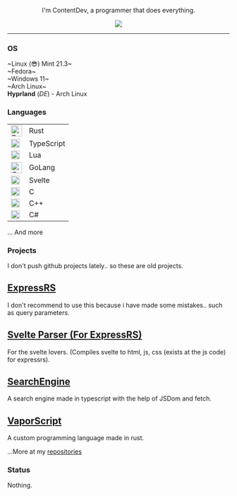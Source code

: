 <p align="center">I'm ContentDev, a programmer that does everything.</p>

<p align="center">
  <a href="https://youtube.com/@realcontentgamer?sub_confirmation=1">
    <img src="https://img.shields.io/youtube/channel/subscribers/UClIg7IopwBXxeqwrRwhdw1A?style=for-the-badge" />
  </a>
</p>

<hr />

### OS

~Linux (😎) Mint 21.3~ <br/> ~Fedora~ <br/> ~Windows 11~ <br/> ~Arch Linux~ <br/> **Hyprland** (*DE*) - Arch Linux

### Languages

<table>
    <tr>
        <td><img src="https://upload.wikimedia.org/wikipedia/commons/0/0f/Original_Ferris.svg" width="25" alt="Rust" /></td>
        <td>Rust</td>
    </tr>
    <tr>
        <td><img src="https://upload.wikimedia.org/wikipedia/commons/4/4c/Typescript_logo_2020.svg" width="20" alt="TypeScript" /></td>
        <td>TypeScript</td>
    </tr>
    <tr>
        <td><img src="https://upload.wikimedia.org/wikipedia/commons/c/cf/Lua-Logo.svg" width="20" alt="Lua" /></td>
        <td>Lua</td>
    </tr>
    <tr>
        <td><img src="https://www.logo.wine/a/logo/Go_(programming_language)/Go_(programming_language)-Logo.wine.svg" width="25" alt="GoLang" /></td>
        <td>GoLang</td>
    </tr>
    <tr>
        <td><img src="https://upload.wikimedia.org/wikipedia/commons/1/1b/Svelte_Logo.svg" width="20" alt="Svelte" /></td>
        <td>Svelte</td>
    </tr>
    <tr>
        <td><img src="https://upload.wikimedia.org/wikipedia/commons/1/18/C_Programming_Language.svg" width="20" alt="C" /></td>
        <td>C</td>
    </tr>
    <tr>
        <td><img src="https://upload.wikimedia.org/wikipedia/commons/1/18/ISO_C%2B%2B_Logo.svg" width="20" alt="C++" /></td>
        <td>C++</td>
    </tr>
    <tr>
        <td><img src="https://seeklogo.com/images/C/c-sharp-c-logo-02F17714BA-seeklogo.com.png" width="20" alt="C#" /></td>
        <td>C#</td>
    </tr>
</table>

<p>... And more</p>

### Projects
I don't push github projects lately.. so these are old projects.

## [ExpressRS](https://crates.io/crates/expressrs)
I don't recommend to use this because i have made some mistakes.. such as query parameters.

## [Svelte Parser (For ExpressRS)](https://github.com/ContentGamer/svelte-parser)
For the svelte lovers. (Compiles svelte to html, js, css (exists at the js code) for expressrs).

## [SearchEngine](https://github.com/ContentGamer/searchengine)
A search engine made in typescript with the help of JSDom and fetch.

## [VaporScript](https://github.com/ContentGamer/vaporscript)
A custom programming language made in rust.

...More at my [repositories](https://github.com/ContentGamer?tab=repositories)

### Status

Nothing.

